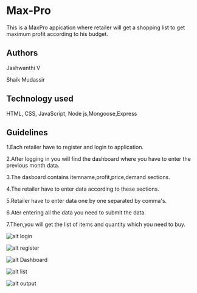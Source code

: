 # Max-Pro
This is a MaxPro appication where retailer will get a shopping list to get maximum profit according to his budget.

## Authors
Jashwanthi V 

Shaik Mudassir

## Technology used
HTML, CSS, JavaScript, Node js,Mongoose,Express

## Guidelines
1.Each retailer have to register and login to application.   

2.After logging in you will find the dashboard where you have to enter the previous month data.

3.The dasboard contains itemname,profit,price,demand sections.

4.The retailer have to enter data according to these sections.

5.Retailer have to enter data one by one separated by comma's.

6.Ater entering all the data you need to submit the data.

7.Then,you will get the list of items and quantity which you need to buy.




![alt login](https://github.com/shaik80/Max-Pro/blob/Jashwanthi/img/login.PNG)


![alt register](https://github.com/shaik80/Max-Pro/blob/Jashwanthi/img/register.PNG)


![alt Dashboard](https://github.com/shaik80/Max-Pro/blob/Jashwanthi/img/dashboard.PNG)


![alt list](https://github.com/shaik80/Max-Pro/blob/Jashwanthi/img/list.PNG)


![alt output](https://github.com/shaik80/Max-Pro/blob/Jashwanthi/img/output.PNG)

